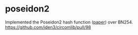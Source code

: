# poseidon2
Implemented the Poseidon2 hash function ([paper](https://eprint.iacr.org/2023/323.pdf)) over BN254. 
https://github.com/iden3/circomlib/pull/98
